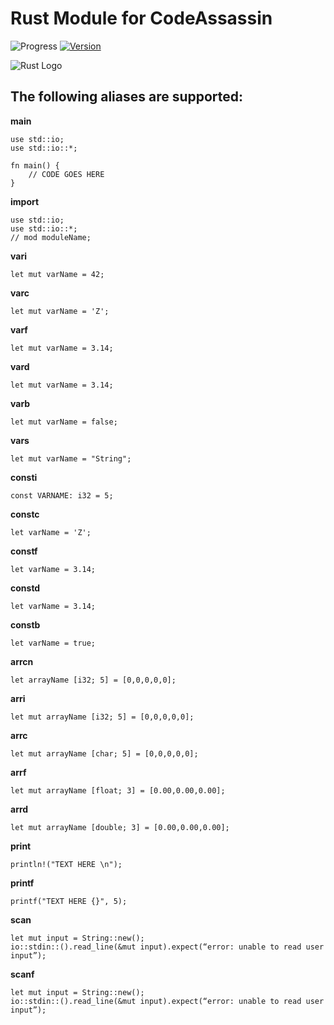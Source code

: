 # Rust Module for CodeAssassin
![Progress](https://img.shields.io/badge/Module-inProgress-grey.svg)
[![Version](https://img.shields.io/badge/Version-v0.0.1-informational.svg)](https://github.com/Abesuden/Software-Engineering/commits/master/languageModules/Rust/README.md)

![Rust Logo](https://github.com/Abesuden/Software-Engineering/blob/master/img/languageLogos/Rust_logo.png)

## The following aliases are supported:

**main**

```
use std::io;
use std::io::*;

fn main() {
    // CODE GOES HERE
}
```

**import**

```
use std::io;
use std::io::*;
// mod moduleName;
```

**vari**

```
let mut varName = 42;
```

**varc**

```
let mut varName = 'Z';
```

**varf**

```
let mut varName = 3.14;
```

**vard**

```
let mut varName = 3.14;
```

**varb**

```
let mut varName = false;
```

**vars**

```
let mut varName = "String";
```

**consti**

```
const VARNAME: i32 = 5;
```

**constc**

```
let varName = 'Z';
```

**constf**

```
let varName = 3.14;
```

**constd**

```
let varName = 3.14;
```

**constb**

```
let varName = true;
```

**arrcn**

```
let arrayName [i32; 5] = [0,0,0,0,0];
```

**arri**

```
let mut arrayName [i32; 5] = [0,0,0,0,0];
```

**arrc**

```
let mut arrayName [char; 5] = [0,0,0,0,0];
```

**arrf**

```
let mut arrayName [float; 3] = [0.00,0.00,0.00];
```

**arrd**

```
let mut arrayName [double; 3] = [0.00,0.00,0.00];
```

**print**

```
println!("TEXT HERE \n");
```

**printf**

```
printf("TEXT HERE {}", 5);
```

**scan**

```
let mut input = String::new();
io::stdin::().read_line(&mut input).expect(“error: unable to read user input”);
```

**scanf**

```
let mut input = String::new();
io::stdin::().read_line(&mut input).expect(“error: unable to read user input”);
```
